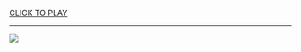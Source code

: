 
<a href="https://premium76.site?title=unblocked_games_minecraft_1.8&ref=13M">CLICK TO PLAY</a></h3>
<hr>

<a href="https://premium76.site?title=unblocked_games_minecraft_1.8&ref=13M"><img src="https://clearcache.store/games.png"></a>


